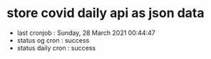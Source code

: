 # store covid daily api as json data

- last cronjob : Sunday, 28 March 2021 00:44:47
- status og cron : success
- status daily cron : success
      
      